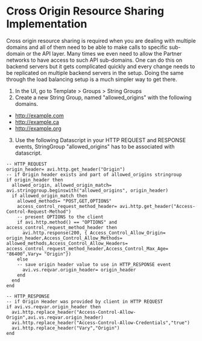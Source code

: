 # Cross	Origin	Resource	Sharing	Implementation

Cross	origin	resource	sharing	is	required	when	you	are	dealing	with	multiple	domains	and	all	of	them
need	to	be	able	to	make	calls	to	specific	sub-domain	or	the	API	layer.	Many	times	we	even	need	to
allow	 the	 Partner	 networks	 to	 have	 access	 to	 such	 API	 sub-domains. One	 can	 do	 this	 on	 backend
servers	but	it	gets	complicated	quickly	and	every	change	needs	to	be	replicated	on	multiple	backend
servers	in	the	setup.	Doing	the	same	through	the	load	balancing	setup	is	a	much	simpler	way	to	get
there.


1. In the UI, go to Template > Groups > String Groups
2. Create a new String Group, named "allowed_origins" with the following domains.
  - http://example.com
  - http://example.ca
  - http://example.org
3. Use the following Datascript in your HTTP REQUEST and RESPONSE events, StringGroup  "allowed_origins" has to be associated with datascript.

```
-- HTTP_REQUEST
origin_header= avi.http.get_header("Origin")
-- if Origin header exists and part of allowed_origins stringroup
if origin_header then
  allowed_origin, allowed_origin_match= avi.stringgroup.beginswith("allowed_origins", origin_header)
  if allowed_origin_match then
    allowed_methods= "POST,GET,OPTIONS"
    access_control_request_method_header= avi.http.get_header("Access-Control-Request-Method")
    -- present OPTIONS to the client
    if avi.http.method() == "OPTIONS" and access_control_request_method_header then
      avi.http.response(200, { Access_Control_Allow_Origin= origin_header,Access_Control_Allow_Methods= allowed_methods,Access_Control_Allow_Headers= access_control_request_method_header,Access_Control_Max_Age= "86400",Vary= "Origin"})
    else
    -- save origin header value to use in HTTP_RESPONSE event
      avi.vs.reqvar.origin_header= origin_header
    end
  end
end
```

```
-- HTTP_RESPONSE
-- if Origin Header was provided by client in HTTP REQUEST
if avi.vs.reqvar.origin_header then
  avi.http.replace_header("Access-Control-Allow-Origin",avi.vs.reqvar.origin_header)
  avi.http.replace_header("Access-Control-Allow-Credentials","true")
  avi.http.replace_header("Vary","Origin")
end
```

